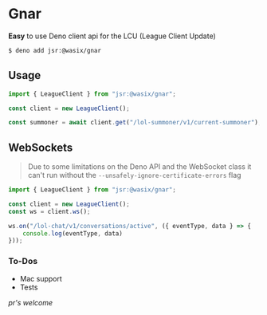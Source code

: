 # Gnar

**Easy** to use Deno client api for the LCU (League Client Update)

```bash
$ deno add jsr:@wasix/gnar
```

## Usage

```typescript
import { LeagueClient } from "jsr:@wasix/gnar";

const client = new LeagueClient();

const summoner = await client.get("/lol-summoner/v1/current-summoner");
```

## WebSockets

> Due to some limitations on the Deno API and the WebSocket class it can't run
> without the `--unsafely-ignore-certificate-errors` flag

```typescript
import { LeagueClient } from "jsr:@wasix/gnar";

const client = new LeagueClient();
const ws = client.ws();

ws.on("/lol-chat/v1/conversations/active", ({ eventType, data } => {
    console.log(eventType, data)
}));
```

### To-Dos

- Mac support
- Tests

_pr's welcome_
